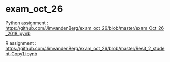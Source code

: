 # exam_oct_26

Python assignment : https://github.com/JimvandenBerg/exam_oct_26/blob/master/exam_Oct_26_2018.ipynb

R assignment : https://github.com/JimvandenBerg/exam_oct_26/blob/master/Resit_2_student-Copy1.ipynb
